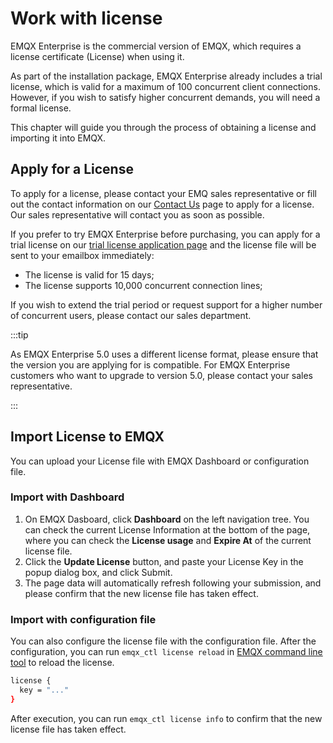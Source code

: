 # Work with license

EMQX Enterprise is the commercial version of EMQX, which requires a license certificate (License) when using it.

As part of the installation package, EMQX Enterprise already includes a trial license, which is valid for a maximum of 100 concurrent client connections. However,  if you wish to satisfy higher concurrent demands, you will need a formal license. 

This chapter will guide you through the process of obtaining a license and importing it into EMQX.

## Apply for a License

To apply for a license, please contact your EMQ sales representative or fill out the contact information on our [Contact Us](https://www.emqx.com/en/contact?product=emqx&channel=apply-Licenses) page to apply for a license. Our sales representative will contact you as soon as possible. 

If you prefer to try EMQX Enterprise before purchasing, you can apply for a trial license on our [trial license application page](https://www.emqx.com/en/apply-licenses/emqx) and the license file will be sent to your emailbox immediately:

- The license is valid for 15 days;
- The license supports 10,000 concurrent connection lines;

If you wish to extend the trial period or request support for a higher number of concurrent users, please contact our sales department.

:::tip

As EMQX Enterprise 5.0 uses a different license format, please ensure that the version you are applying for is compatible. For EMQX Enterprise customers who want to upgrade to version 5.0, please contact your sales representative.

:::

## Import License to EMQX

You can upload your License file with EMQX Dashboard or configuration file.

### Import with Dashboard

1. On EMQX Dasboard, click **Dashboard** on the left navigation tree. You can check the current License Information at the bottom of the page, where you can check the **License usage** and **Expire At** of the current license file. <!-- 需要界面词 -->
2. Click the **Update License** button, and paste your License Key in the popup dialog box, and click Submit. 
3. The page data will automatically refresh following your submission, and please confirm that the new license file has taken effect.

<!-- TODO 发版后提供截图 -->

### Import with configuration file

You can also configure the license file with the configuration file. After the configuration, you can run `emqx_ctl license reload` in [EMQX command line tool](../admin/cli.md) to reload the license. 

```bash
license {
  key = "..."
}
```

After execution, you can run `emqx_ctl license info` to confirm that the new license file has taken effect.

<!-- 您也可以通过环境变量 `EMQX_LICENSE__KEY` 变量名设置您的 License。TODO 确认是否可以 reload -->